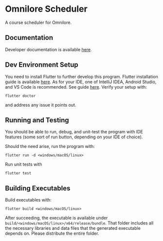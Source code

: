 # Omnilore Scheduler

A course scheduler for Omnilore.

## Documentation

Developer documentation is available [here](https://andyliuhaowen.github.io/omnilore_documentation/).

## Dev Environment Setup

You need to install Flutter to further develop this program. Flutter installation guide is available [here](https://docs.flutter.dev/get-started/install).
As for your IDE, one of IntelliJ IDEA, Android Studio, and VS Code is recommended. See guide [here](https://docs.flutter.dev/get-started/editor).
Verify your setup with:
```
flutter doctor
```
and address any issue it points out.

## Running and Testing

You should be able to run, debug, and unit-test the program with IDE features (some sort of run button, depending on your IDE of choice).

Should the need arise, run the program with:
```
flutter run -d <windows/macOS/linux>
```

Run unit tests with
```
flutter test
```

## Building Executables

Build executables with:
```
flutter build <windows/macOS/linux>
```

After succeeding, the executable is available under `build/<windows/macOS/linux>/x64/release/bundle`.
That folder includes all the necessary libraries and data files that the generated executable depends on.
Please distribute the entire folder.
